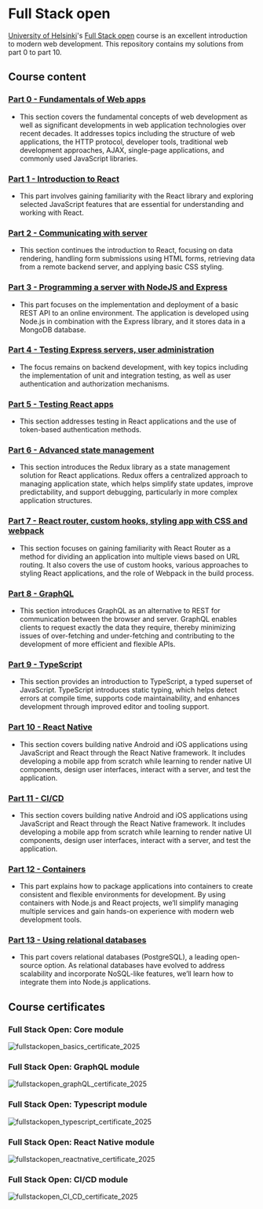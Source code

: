 # Full Stack open

[University of Helsinki](https://www.helsinki.fi/)'s [Full Stack open](https://fullstackopen.com/en/) course is an excellent introduction to modern web development. This repository contains my solutions from part 0 to part 10.

## Course content

### [Part 0 - Fundamentals of Web apps](https://fullstackopen.com/en/part0)
- This section covers the fundamental concepts of web development as well as significant developments in web application technologies over recent decades. It addresses topics including the structure of web applications, the HTTP protocol, developer tools, traditional web development approaches, AJAX, single-page applications, and commonly used JavaScript libraries.

### [Part 1 - Introduction to React](https://fullstackopen.com/en/part1)
- This part involves gaining familiarity with the React library and exploring selected JavaScript features that are essential for understanding and working with React.

### [Part 2 - Communicating with server](https://fullstackopen.com/en/part2)
- This section continues the introduction to React, focusing on data rendering, handling form submissions using HTML forms, retrieving data from a remote backend server, and applying basic CSS styling.

### [Part 3 - Programming a server with NodeJS and Express](https://fullstackopen.com/en/part3)
- This part focuses on the implementation and deployment of a basic REST API to an online environment. The application is developed using Node.js in combination with the Express library, and it stores data in a MongoDB database.
  
### [Part 4 - Testing Express servers, user administration](https://fullstackopen.com/en/part4)
- The focus remains on backend development, with key topics including the implementation of unit and integration testing, as well as user authentication and authorization mechanisms.

### [Part 5 - Testing React apps](https://fullstackopen.com/en/part5)
- This section addresses testing in React applications and the use of token-based authentication methods.

### [Part 6 - Advanced state management](https://fullstackopen.com/en/part6)
- This section introduces the Redux library as a state management solution for React applications. Redux offers a centralized approach to managing application state, which helps simplify state updates, improve predictability, and support debugging, particularly in more complex application structures.

### [Part 7 - React router, custom hooks, styling app with CSS and webpack](https://fullstackopen.com/en/part7)
- This section focuses on gaining familiarity with React Router as a method for dividing an application into multiple views based on URL routing. It also covers the use of custom hooks, various approaches to styling React applications, and the role of Webpack in the build process.

### [Part 8 - GraphQL](https://fullstackopen.com/en/part8)
- This section introduces GraphQL as an alternative to REST for communication between the browser and server. GraphQL enables clients to request exactly the data they require, thereby minimizing issues of over-fetching and under-fetching and contributing to the development of more efficient and flexible APIs.

### [Part 9 - TypeScript](https://fullstackopen.com/en/part9)
- This section provides an introduction to TypeScript, a typed superset of JavaScript. TypeScript introduces static typing, which helps detect errors at compile time, supports code maintainability, and enhances development through improved editor and tooling support.

### [Part 10 - React Native](https://fullstackopen.com/en/part10)
- This section covers building native Android and iOS applications using JavaScript and React through the React Native framework. It includes developing a mobile app from scratch while learning to render native UI components, design user interfaces, interact with a server, and test the application.

### [Part 11 - CI/CD](https://fullstackopen.com/en/part11)
- This section covers building native Android and iOS applications using JavaScript and React through the React Native framework. It includes developing a mobile app from scratch while learning to render native UI components, design user interfaces, interact with a server, and test the application.

### [Part 12 - Containers](https://fullstackopen.com/en/part12)
- This part explains how to package applications into containers to create consistent and flexible environments for development. By using containers with Node.js and React projects, we’ll simplify managing multiple services and gain hands-on experience with modern web development tools. 

### [Part 13 - Using relational databases](https://fullstackopen.com/en/part13)
- This part covers relational databases (PostgreSQL), a leading open-source option. As relational databases have evolved to address scalability and incorporate NoSQL-like features, we’ll learn how to integrate them into Node.js applications.

## Course certificates
### Full Stack Open: Core module

![fullstackopen_basics_certificate_2025](https://github.com/user-attachments/assets/4a5d645c-8ac6-42e3-be11-574857319f58)

### Full Stack Open: GraphQL module

![fullstackopen_graphQL_certificate_2025](https://github.com/user-attachments/assets/83682d53-9d76-4152-b173-0280115daea3)

### Full Stack Open: Typescript module

![fullstackopen_typescript_certificate_2025](https://github.com/user-attachments/assets/286e7df6-163e-42a4-9c5c-f9d23e2beb08)

### Full Stack Open: React Native module

![fullstackopen_reactnative_certificate_2025](https://github.com/user-attachments/assets/6ef6da1c-c7d9-442b-a7e4-f7c5184fc805)

### Full Stack Open: CI/CD module

![fullstackopen_CI_CD_certificate_2025](https://github.com/user-attachments/assets/48a01fe4-18d9-4584-8188-0339fb25bccb)



